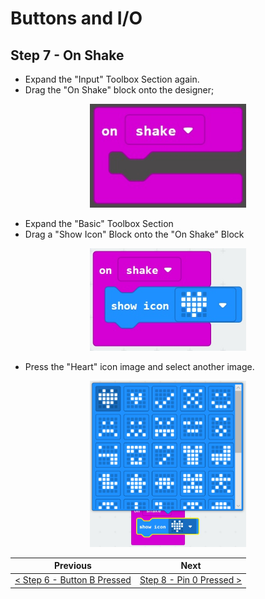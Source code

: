 # Buttons and I/O #

## Step 7 - On Shake ##

- Expand the "Input" Toolbox Section again. 
- Drag the "On Shake" block onto the designer;

<p align="center">
    <img src="images/7-on-shake.jpg" width="250px" >
</p>

- Expand the "Basic" Toolbox Section
- Drag a "Show Icon" Block onto the "On Shake" Block

<p align="center">
    <img src="images/7-on-shake-icon.jpg" width="250px" >
</p>

- Press the "Heart" icon image and select another image.

<p align="center">
    <img src="images/7-on-shake-icon-choice.jpg" width="250px" >
</p>

| Previous | Next |
| -------- | ---- |
| [< Step 6 - Button B Pressed](6-button-b-pressed.md) | [Step 8 - Pin 0 Pressed >](8-pin-0-pressed.md) |